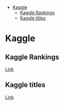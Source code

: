 <!--ts-->
   * [Kaggle](#kaggle)
      * [Kaggle Rankings](#kaggle-rankings)
      * [Kaggle titles](#kaggle-titles)

<!-- Added by: gil_diy, at: Sun 09 Jan 2022 11:03:50 IST -->

<!--te-->


# Kaggle 

## Kaggle Rankings

[Link](https://www.kaggle.com/rankings)

## Kaggle titles
[Link](https://www.kaggle.com/progression)